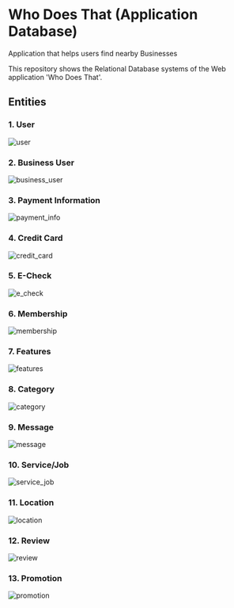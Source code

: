 # Who Does That (Application Database)

Application that helps users find nearby Businesses

This repository shows the Relational Database systems of the Web application 'Who Does That'.

## Entities

### 1. User  
![user][user]

[user]: https://github.com/JankiPatel26/who_does_that/blob/main/entities/user.png "user"
### 2. Business User  
![business_user][business_user]

[business_user]: https://github.com/JankiPatel26/who_does_that/blob/main/entities/business_user.png "business_user"
### 3. Payment Information  
![payment_info][payment_info]

[payment_info]: https://github.com/JankiPatel26/who_does_that/blob/main/entities/payment_info.png "payment_info"
### 4. Credit Card
![credit_card][credit_card]

[credit_card]: https://github.com/JankiPatel26/who_does_that/blob/main/entities/credit_card.png "credit_card"

### 5. E-Check  
![e_check][e_check]

[e_check]: https://github.com/JankiPatel26/who_does_that/blob/main/entities/e_check.png "e_check"
### 6. Membership
![membership][membership]

[membership]: https://github.com/JankiPatel26/who_does_that/blob/main/entities/membership.png "membership"

### 7. Features
![features][features]

[features]: https://github.com/JankiPatel26/who_does_that/blob/main/entities/features.png "features"

### 8. Category
![category][category]

[category]: https://github.com/JankiPatel26/who_does_that/blob/main/entities/category.png "category"
### 9. Message
![message][message]

[message]: https://github.com/JankiPatel26/who_does_that/blob/main/entities/message.png "message"
### 10. Service/Job
![service_job][service_job]

[service_job]: https://github.com/JankiPatel26/who_does_that/blob/main/entities/service_job.png "service_job"
### 11. Location
![location][location]

[location]: https://github.com/JankiPatel26/who_does_that/blob/main/entities/location.png "location"

### 12. Review
![review][review]

[review]: https://github.com/JankiPatel26/who_does_that/blob/main/entities/review.png "review"

### 13. Promotion
![promotion][promotion]

[promotion]: https://github.com/JankiPatel26/who_does_that/blob/main/entities/promotion.png "promotion"
